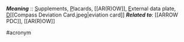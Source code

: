 ***Meaning*** :: <u>S</u>upplements, <u>P</u>lacards, [[AR(R)OW]], <u>E</u>xternal data plate, <u>D</u>[[Compass Deviation Card.jpeg|eviation card]]
***Related to***: [[ARROW PDC]], [[AR(R)OW]]

#acronym